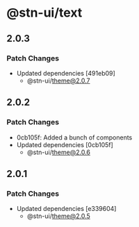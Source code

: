 # @stn-ui/text

## 2.0.3

### Patch Changes

- Updated dependencies [491eb09]
  - @stn-ui/theme@2.0.7

## 2.0.2

### Patch Changes

- 0cb105f: Added a bunch of components
- Updated dependencies [0cb105f]
  - @stn-ui/theme@2.0.6

## 2.0.1

### Patch Changes

- Updated dependencies [e339604]
  - @stn-ui/theme@2.0.5
